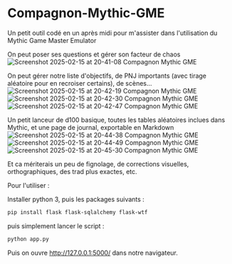 # Compagnon-Mythic-GME

Un petit outil codé en un après midi pour m'assister dans l'utilisation du Mythic Game Master Emulator

On peut poser ses questions et gérer son facteur de chaos
![Screenshot 2025-02-15 at 20-41-08 Compagnon Mythic GME](https://github.com/user-attachments/assets/2fa2c950-9fa5-45f8-9720-0850698f4e89)

On peut gérer notre liste d'objectifs, de PNJ importants (avec tirage aléatoire pour en recroiser certains), de scènes...
![Screenshot 2025-02-15 at 20-42-19 Compagnon Mythic GME](https://github.com/user-attachments/assets/deee6689-1e19-4135-99dc-c77afe4c46a8)![Screenshot 2025-02-15 at 20-42-30 Compagnon Mythic GME](https://github.com/user-attachments/assets/fa122779-0f68-4fcd-bf98-5051bfb231a5)![Screenshot 2025-02-15 at 20-42-47 Compagnon Mythic GME](https://github.com/user-attachments/assets/0170eac5-aaa7-41c2-9fab-57a4d5b4cf96)

Un petit lanceur de d100 basique, toutes les tables aléatoires inclues dans Mythic, et une page de journal, exportable en Markdown
![Screenshot 2025-02-15 at 20-44-38 Compagnon Mythic GME](https://github.com/user-attachments/assets/3e640bdb-4cf1-4985-a61e-cb3f229a5f0d)![Screenshot 2025-02-15 at 20-44-49 Compagnon Mythic GME](https://github.com/user-attachments/assets/513e7102-9a46-4e12-ad70-a13cc5b8ce84)![Screenshot 2025-02-15 at 20-45-30 Compagnon Mythic GME](https://github.com/user-attachments/assets/5527e657-eb8a-4cf9-94e0-131de754910a)

Et ca mériterais un peu de fignolage, de corrections visuelles, orthographiques, des trad plus exactes, etc.

Pour l'utiliser :

Installer python 3, puis les packages suivants :
```bash
pip install flask flask-sqlalchemy flask-wtf
```
puis simplement lancer le script :
```bash
python app.py
```
Puis on ouvre http://127.0.0.1:5000/ dans notre navigateur.
